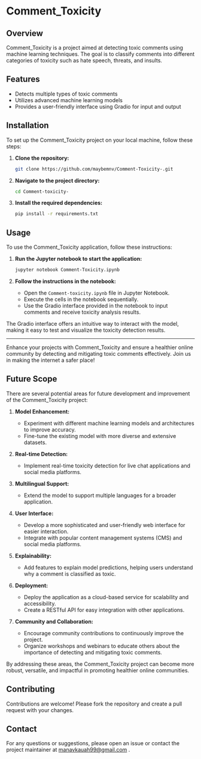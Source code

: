 # Comment_Toxicity

## Overview

Comment_Toxicity is a project aimed at detecting toxic comments using machine learning techniques. The goal is to classify comments into different categories of toxicity such as hate speech, threats, and insults.

## Features

- Detects multiple types of toxic comments
- Utilizes advanced machine learning models
- Provides a user-friendly interface using Gradio for input and output

## Installation

To set up the Comment_Toxicity project on your local machine, follow these steps:

1. **Clone the repository:**
    ```sh
    git clone https://github.com/maybemnv/Comment-Toxicity-.git
    ```

2. **Navigate to the project directory:**
    ```sh
    cd Comment-toxicity-
    ```

3. **Install the required dependencies:**
    ```sh
    pip install -r requirements.txt
    ```

## Usage

To use the Comment_Toxicity application, follow these instructions:

1. **Run the Jupyter notebook to start the application:**
    ```sh
    jupyter notebook Comment-Toxicity.ipynb
    ```

2. **Follow the instructions in the notebook:**
    - Open the `Comment-toxicity.ipynb` file in Jupyter Notebook.
    - Execute the cells in the notebook sequentially.
    - Use the Gradio interface provided in the notebook to input comments and receive toxicity analysis results.

The Gradio interface offers an intuitive way to interact with the model, making it easy to test and visualize the toxicity detection results.

---

Enhance your projects with Comment_Toxicity and ensure a healthier online community by detecting and mitigating toxic comments effectively. Join us in making the internet a safer place!

## Future Scope

There are several potential areas for future development and improvement of the Comment_Toxicity project:

1. **Model Enhancement:**
    - Experiment with different machine learning models and architectures to improve accuracy.
    - Fine-tune the existing model with more diverse and extensive datasets.

2. **Real-time Detection:**
    - Implement real-time toxicity detection for live chat applications and social media platforms.

3. **Multilingual Support:**
    - Extend the model to support multiple languages for a broader application.

4. **User Interface:**
    - Develop a more sophisticated and user-friendly web interface for easier interaction.
    - Integrate with popular content management systems (CMS) and social media platforms.

5. **Explainability:**
    - Add features to explain model predictions, helping users understand why a comment is classified as toxic.

6. **Deployment:**
    - Deploy the application as a cloud-based service for scalability and accessibility.
    - Create a RESTful API for easy integration with other applications.

7. **Community and Collaboration:**
    - Encourage community contributions to continuously improve the project.
    - Organize workshops and webinars to educate others about the importance of detecting and mitigating toxic comments.

By addressing these areas, the Comment_Toxicity project can become more robust, versatile, and impactful in promoting healthier online communities.

## Contributing

Contributions are welcome! Please fork the repository and create a pull request with your changes.

## Contact

For any questions or suggestions, please open an issue or contact the project maintainer at manavkauah99@gmail.com .